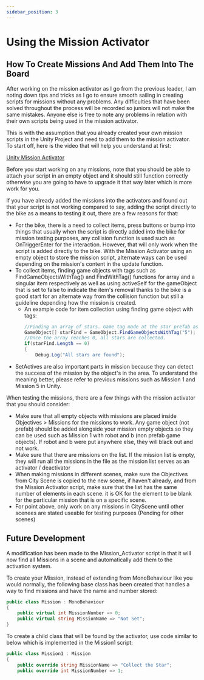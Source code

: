 ```yaml
---
sidebar_position: 3
---
```

# Using the Mission Activator

## How To Create Missions And Add Them Into The Board

After working on the mission activator as I go from the previous leader, I am noting down tips and tricks as I go to ensure smooth sailing in creating scripts for missions without any problems. Any difficulties that have been solved throughout the process will be recorded so juniors will not make the same mistakes. Anyone else is free to note any problems in relation with their own scripts being used in the mission activator.

This is with the assumption that you already created your own mission scripts in the Unity Project and need to add them to the mission activator. To start off, here is the video that will help you understand at first:

[Unity Mission Activator](https://deakin365.sharepoint.com/sites/RedbackOperations9/_layouts/15/stream.aspx?id=%2Fsites%2FRedbackOperations9%2FShared%20Documents%2FHowToAddAMission%2Emp4&referrer=StreamWebApp%2EWeb&referrerScenario=AddressBarCopied%2Eview%2E4a8e6eb1%2D2f43%2D44ee%2Dbbeb%2D492704e87eff)

Before you start working on any missions, note that you should be able to attach your script in an empty object and it should still function correctly otherwise you are going to have to upgrade it that way later which is more work for you.

If you have already added the missions into the activators and found out that your script is not working compared to say, adding the script directly to the bike as a means to testing it out, there are a few reasons for that:

- For the bike, there is a need to collect items, press buttons or bump into things that usually when the script is directly added into the bike for mission testing purposes, any collision function is used such as OnTriggerEnter for the interaction. However, that will only work when the script is added directly to the bike. With the Mission Activator using an empty object to store the mission script, alternate ways can be used depending on the mission's content in the update function. 
- To collect items, finding game objects with tags such as FindGameObjectsWithTag() and FindWithTag() functions for array and a singular item respectively as well as using activeSelf for the gameObject that is set to false to indicate the item's removal thanks to the bike is a good start for an alternate way from the collision function but still a guideline depending how the mission is created.
    - An example code for item collection using finding game object with tags:
      ```C#
      //Finding an array of stars. Game tag made at the star prefab as 5.
      GameObject[] starFind = GameObject.FindGameObjectsWithTag("5");
      //Once the array reaches 0, all stars are collected.
      if(starFind.Length == 0)
      {
          Debug.Log("All stars are found");  
      ```
- SetActives are also important parts in mission because they can detect the success of the mission by the object's in the area. To understand the meaning better, please refer to previous missions such as Mission 1 and Mission 5 in Unity.
    

When testing the missions, there are a few things with the mission activator that you should consider:
- Make sure that all empty objects with missions are placed inside Objectives > Missions for the missions to work. Any game object (not prefab) should be added alongside your mission empty objects so they can be used such as Mission 1 with robot and b (non prefab game objects). If robot and b were put anywhere else, they will black out and not work.
- Make sure that there are missions on the list. If the mission list is empty, they will run all the missions in the file as the mission list serves as an activator / deactivator
- When making missions in different scenes, make sure the Objectives from City Scene is copied to the new scene, if haven't already, and from the Mission Activator script, make sure that the list has the same number of elements in each scene. it is OK for the element to be blank for the particular mission that is on a specific scene. 
- For point above, only work on any missions in CityScene until other scenees are stated useable for testing purposes (Pending for other scenes)

## Future Development

A modification has been made to the Mission_Activator script in that it will now find all Missions in a scene and automatically add them to the activation system.

To create your Mission, instead of extending from MonoBehaviour like you would normally, the following base class has been created that handles a way to find missions and have the name and number stored:
```C#
public class Mission : MonoBehaviour
{
    public virtual int MissionNumber => 0;
    public virtual string MissionName => "Not Set";
}
```
To create a child class that will be found by the activator, use code similar to below which is implemented in the Mission1 script:
```C#
public class Mission1 : Mission
{
    public override string MissionName => "Collect the Star";
    public override int MissionNumber => 1;
```
